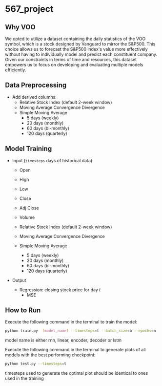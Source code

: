 # 567_project

## Why VOO
We opted to utilize a dataset containing the daily statistics of the VOO symbol, which is a stock designed by Vanguard to mirror the S&P500. This choice allows us to forecast the S&P500 index's value more effectively without having to individually model and predict each constituent company. Given our constraints in terms of time and resources, this dataset empowers us to focus on developing and evaluating multiple models efficiently.
## Data Preprocessing
- Add derived columns:
    - Relative Stock Index (default 2-week window)
    - Moving Average Convergence Divergence
    - Simple Moving Average
        - 5 days (weekly)
        - 20 days (monthly)
        - 60 days (bi-monthly)
        - 120 days (quarterly)

## Model Training
- Input (`timesteps` days of historical data):
    - Open
    - High
    - Low
    - Close
    - Adj Close
    - Volume

    - Relative Stock Index (default 2-week window)
    - Moving Average Convergence Divergence
    - Simple Moving Average
        - 5 days (weekly)
        - 20 days (monthly)
        - 60 days (bi-monthly)
        - 120 days (quarterly)

- Output
    - Regression: closing stock price for day *t*
        - MSE
          
## How to Run
Execute the following command in the terminal to train the model:
```sh
python train.py  [model_name] --timesteps=t --batch_size=b --epochs=n
```
model name is either rnn, linear, encoder, decoder or lstm

Execute the following command in the terminal to generate plots of all models with the best performing checkpoint:
```sh
python test.py --timesteps=t
```
timesteps used to generate the optimal plot should be identical to ones used in the training
